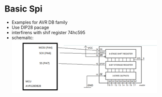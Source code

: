 # Basic Spi
- Examples for AVR DB family
- Use DIP28 pacage
- interfirens with shif register 74hc595
- schemaitc:
![](img/sch.png)
